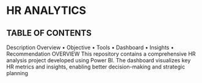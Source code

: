 # HR ANALYTICS

## TABLE OF CONTENTS 
  Description 
  Overview 
  • Objective 
  • Tools
  • Dashboard 
  • Insights 
  • Recommendation 
OVERVIEW 
This repository contains a comprehensive HR analysis project developed using Power BI. The dashboard visualizes key HR metrics and insights, enabling better decision-making and strategic planning
